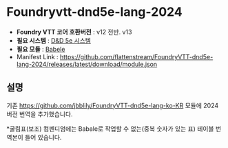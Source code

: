 # Foundryvtt-dnd5e-lang-2024

* **Foundry VTT 코어 호환버전** : v12 전반. v13
* **필요 시스템** : [D&D 5e 시스템](https://github.com/foundryvtt/dnd5e/)
* **필요 모듈** : [Babele](https://gitlab.com/riccisi/foundryvtt-babele)
* Manifest Link : https://github.com/flattenstream/FoundryVTT-dnd5e-lang-2024/releases/latest/download/module.json

## 설명

기존 https://github.com/jbblily/FoundryVTT-dnd5e-lang-ko-KR 모듈에 2024버전 번역을 추가했습니다.
<p>*굴림표(보조) 컴펜디엄에는 Babale로 작업할 수 없는(중복 숫자가 있는 표) 테이블 번역본이 들어 있습니다.</p>

